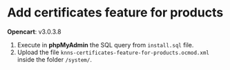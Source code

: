 # Add certificates feature for products

**Opencart**: v3.0.3.8  

1. Execute in **phpMyAdmin** the SQL query from `install.sql` file.  
2. Upload the file `knns-certificates-feature-for-products.ocmod.xml` inside the folder `/system/`.

